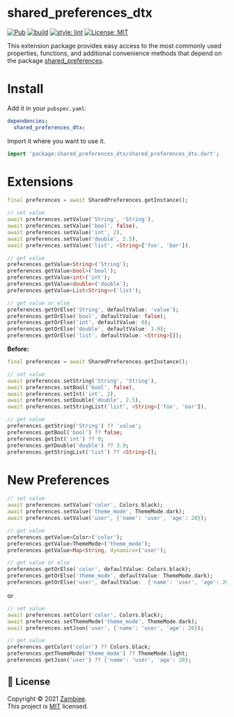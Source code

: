 # shared_preferences_dtx

<a href="https://pub.dev/packages/shared_preferences_dtx"><img src="https://img.shields.io/pub/v/shared_preferences_dtx.svg" alt="Pub"></a>
<a href="https://github.com/zambiee/dtx/actions"><img src="https://github.com/Zambiee/dtx/workflows/Shared%20Preferences%20DTX/badge.svg" alt="build"></a>
<a href="https://github.com/passsy/dart-lint"><img src="https://img.shields.io/badge/style-lint-40c4ff.svg" alt="style: lint"></a>
<a href="https://opensource.org/licenses/MIT"><img src="https://img.shields.io/badge/license-MIT-purple.svg" alt="License: MIT"></a>

This extension package provides easy access to the most commonly used properties, functions, and additional convenience methods that depend on the package [shared_preferences](https://pub.dev/packages/shared_preferences).

# Install

Add it in your `pubspec.yaml`:

```yaml
dependencies:
  shared_preferences_dtx:
```

Import it where you want to use it.

```dart
import 'package:shared_preferences_dtx/shared_preferences_dtx.dart';
```

# Extensions

```dart
final preferences = await SharedPreferences.getInstance();

// set value
await preferences.setValue('String', 'String'),
await preferences.setValue('bool', false),
await preferences.setValue('int', 2),
await preferences.setValue('double', 2.5),
await preferences.setValue('list', <String>['foo', 'bar']),

// get value
preferences.getValue<String>('String');
preferences.getValue<bool>('bool');
preferences.getValue<int>('int');
preferences.getValue<double>('double');
preferences.getValue<List<String>>('list');

// get value or else
preferences.getOrElse('String', defaultValue: 'value');
preferences.getOrElse('bool', defaultValue: false);
preferences.getOrElse('int', defaultValue: 0);
preferences.getOrElse('double', defaultValue: 3.9);
preferences.getOrElse('list', defaultValue: <String>[]);
```

**Before:**
```dart
final preferences = await SharedPreferences.getInstance();

// set value
await preferences.setString('String', 'String'),
await preferences.setBool('bool', false),
await preferences.setInt('int', 2),
await preferences.setDouble('double', 2.5),
await preferences.setStringList('list', <String>['foo', 'bar']),

// get value
preferences.getString('String') ?? 'value';
preferences.getBool('bool') ?? false;
preferences.getInt('int') ?? 0;
preferences.getDouble('double') ?? 3.9;
preferences.getStringList('list') ?? <String>[];
```

# New Preferences

```dart
// set value
await preferences.setValue('color', Colors.black);
await preferences.setValue('theme_mode', ThemeMode.dark);
await preferences.setValue('user', {'name': 'user', 'age': 20});

// get value
preferences.getValue<Color>('color');
preferences.getValue<ThemeMode>('theme_mode');
preferences.getValue<Map<String, dynamic>>('user');

// get value or else
preferences.getOrElse('color', defaultValue: Colors.black);
preferences.getOrElse('theme_mode', defaultValue: ThemeMode.dark);
preferences.getOrElse('user', defaultValue:  {'name': 'user', 'age': 20});
```
or 
```dart
// set value
await preferences.setColor('color', Colors.black);
await preferences.setThemeMode('theme_mode', ThemeMode.dark);
await preferences.setJson('user', {'name': 'user', 'age': 20});

// get value
preferences.getColor('color') ?? Colors.black;
preferences.getThemeMode('theme_mode') ?? ThemeMode.light;
preferences.getJson('user') ?? {'name': 'user', 'age': 20};
```

## 📝 License

Copyright © 2021 [Zambiee](https://github.com/Zambiee).<br />
This project is [MIT](https://opensource.org/licenses/MIT) licensed.